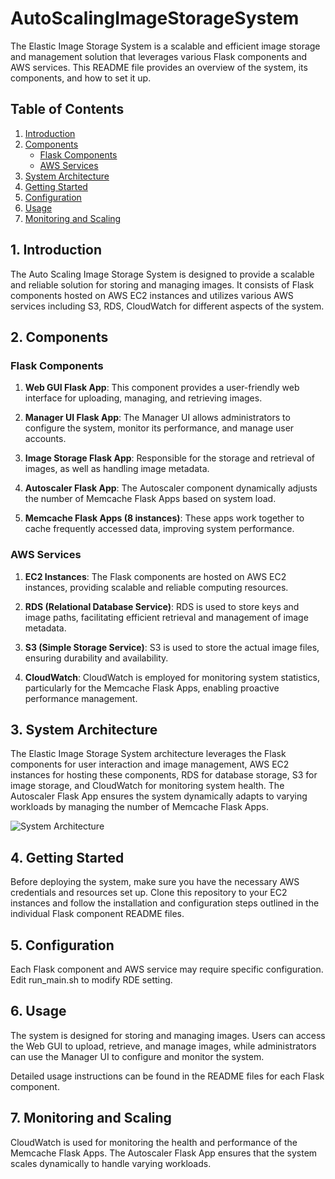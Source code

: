 # AutoScalingImageStorageSystem

The Elastic Image Storage System is a scalable and efficient image storage and management solution that leverages various Flask components and AWS services. This README file provides an overview of the system, its components, and how to set it up.

## Table of Contents

1. [Introduction](#introduction)
2. [Components](#components)
    - [Flask Components](#flask-components)
    - [AWS Services](#aws-services)
3. [System Architecture](#system-architecture)
4. [Getting Started](#getting-started)
5. [Configuration](#configuration)
6. [Usage](#usage)
7. [Monitoring and Scaling](#monitoring-and-scaling)

## 1. Introduction

The Auto Scaling Image Storage System is designed to provide a scalable and reliable solution for storing and managing images. It consists of Flask components hosted on AWS EC2 instances and utilizes various AWS services including S3, RDS, CloudWatch for different aspects of the system.

## 2. Components

### Flask Components

1. **Web GUI Flask App**: This component provides a user-friendly web interface for uploading, managing, and retrieving images.

2. **Manager UI Flask App**: The Manager UI allows administrators to configure the system, monitor its performance, and manage user accounts.

3. **Image Storage Flask App**: Responsible for the storage and retrieval of images, as well as handling image metadata.

4. **Autoscaler Flask App**: The Autoscaler component dynamically adjusts the number of Memcache Flask Apps based on system load.

5. **Memcache Flask Apps (8 instances)**: These apps work together to cache frequently accessed data, improving system performance.

### AWS Services

1. **EC2 Instances**: The Flask components are hosted on AWS EC2 instances, providing scalable and reliable computing resources.

2. **RDS (Relational Database Service)**: RDS is used to store keys and image paths, facilitating efficient retrieval and management of image metadata.

3. **S3 (Simple Storage Service)**: S3 is used to store the actual image files, ensuring durability and availability.

4. **CloudWatch**: CloudWatch is employed for monitoring system statistics, particularly for the Memcache Flask Apps, enabling proactive performance management.

## 3. System Architecture

The Elastic Image Storage System architecture leverages the Flask components for user interaction and image management, AWS EC2 instances for hosting these components, RDS for database storage, S3 for image storage, and CloudWatch for monitoring system health. The Autoscaler Flask App ensures the system dynamically adapts to varying workloads by managing the number of Memcache Flask Apps.

![System Architecture](architecture-diagram.png)

## 4. Getting Started

Before deploying the system, make sure you have the necessary AWS credentials and resources set up. Clone this repository to your EC2 instances and follow the installation and configuration steps outlined in the individual Flask component README files.

## 5. Configuration

Each Flask component and AWS service may require specific configuration. Edit run_main.sh to modify RDE setting.

## 6. Usage

The system is designed for storing and managing images. Users can access the Web GUI to upload, retrieve, and manage images, while administrators can use the Manager UI to configure and monitor the system.

Detailed usage instructions can be found in the README files for each Flask component.

## 7. Monitoring and Scaling

CloudWatch is used for monitoring the health and performance of the Memcache Flask Apps. The Autoscaler Flask App ensures that the system scales dynamically to handle varying workloads.
